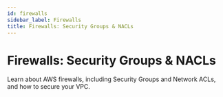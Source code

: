 ```yaml
---
id: firewalls
sidebar_label: Firewalls
title: Firewalls: Security Groups & NACLs
---
```


# Firewalls: Security Groups & NACLs

Learn about AWS firewalls, including Security Groups and Network ACLs, and how to secure your VPC.
